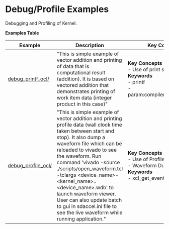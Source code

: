 Debug/Profile Examples
==================================
Debugging and Profiling of Kernel.

 __Examples Table__ 

Example        | Description           | Key Concepts / Keywords 
---------------|-----------------------|-------------------------
[debug_printf_ocl/][]|"This is simple example of vector addition and printing of data that is computational result (addition). It is based on vectored addition that demonstrates printing of work item data (integer product in this case)"|__Key__ __Concepts__<br> - Use of print statements for debugging<br>__Keywords__<br> - printf<br> - param:compiler.enableAutoPipelining=false
[debug_profile_ocl/][]|"This is simple example of vector addition and printing profile data (wall clock time taken between start and stop). It also dump a waveform file which can be reloaded to vivado to see the waveform. Run command 'vivado -source ./scripts/open_waveform.tcl -tclargs <device_name>-<kernel_name>.<target>.<device_name>.wdb' to launch waveform viewer. User can also update batch to gui in sdaccel.ini file to see the live waveform while running application."|__Key__ __Concepts__<br> - Use of Profile API<br> - Waveform Dumping and loading<br>__Keywords__<br> - xcl_get_event_duration()

[.]:.
[debug_printf_ocl/]:debug_printf_ocl/
[debug_profile_ocl/]:debug_profile_ocl/
